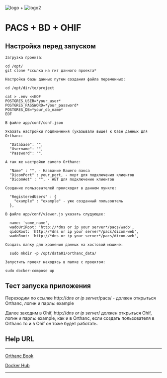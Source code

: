 ![logo] + ![logo2]

# PACS + BD + OHIF

## Настройка перед запуском

```
Загрузка проекта:

cd /opt/
git clone *ссылка на гит данного проекта*

Настройка базы данных путем создания файла переменных:

cd /opt/dir/to/project

cat > .env <<EOF 
POSTGRES_USER=*your_user*
POSTGRES_PASSWORD=*your_password*
POSTGRES_DB=*your_db_name*
EOF

В файле app/conf/conf.json

Указать настройки подлкючения (указывали выше) к базе данных для Orthanc:

  "Database": "",
  "Username": "",
  "Password": "",

А так же настройки самого Orthanc:

  "Name" : "", - Название Вашего пакса
  "DicomPort" : your_port, - порт для подключения клиентов
  "DicomAet" : "", - AET для подключение клиентов

Создание пользователей происходит в данном пункте:

  "RegisteredUsers" : {
    "example" : "example" - уже созданный пользовтель
  },

В файле app/conf/viewer.js указать слудующее:

  name: 'some_name',
  wadoUriRoot: 'http://*dns or ip your server*/pacs/wado',
  qidoRoot: 'http://*dns or ip your server*/pacs/dicom-web',
  wadoRoot: 'http://*dns or ip your server*/pacs/dicom-web',

Создать папку для хранения данных на хостовой машине:

  sudo mkdir -p /opt/data01/orthanc_data/

Запустить проект находясь в папке с проектом:

sudo docker-compose up

```

## Тест запуска приложения

Переходим по ссылке http://*dns or ip server*/pacs/ - должен открыться Orthanc, логин и парль: example

Далее заходим в Ohif, http://*dns or ip server*/ должен открыться Ohif, логин и парль: example, как и в Orthanc, если создать пользователя в Orthanc то и в Ohif он тоже будет работать.




## Help URL
---
[Orthanc Book](https://book.orthanc-server.com/index.html)

[Docker Hub](https://hub.docker.com/r/jodogne/orthanc-plugins)

---
[logo]: https://book.orthanc-server.com/_images/orthanc.png
[logo2]: https://ohif.org/wp-content/uploads/2017/11/logo.png